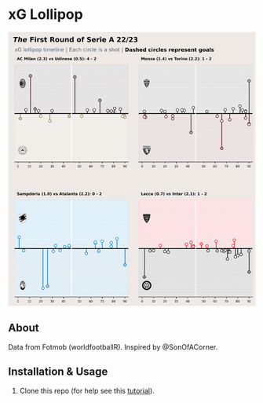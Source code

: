 # xG Lollipop

![xG-lollipop](figures/serieA_2223_round1.png)

## About

Data from Fotmob (worldfootballR). Inspired by @SonOfACorner.

## Installation & Usage

1. Clone this repo (for help see this [tutorial](https://help.github.com/articles/cloning-a-repository/)).